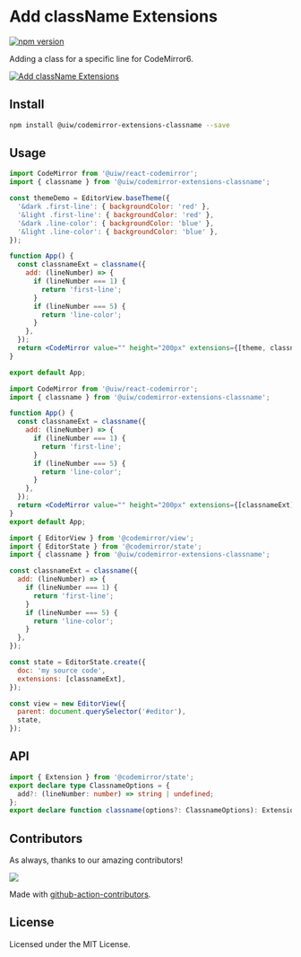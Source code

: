 <!--rehype:ignore:start-->

# Add className Extensions

<!--rehype:ignore:end-->

[![npm version](https://img.shields.io/npm/v/@uiw/codemirror-extensions-classname.svg)](https://www.npmjs.com/package/@uiw/codemirror-extensions-classname)

Adding a class for a specific line for CodeMirror6.

[![Add className Extensions](https://user-images.githubusercontent.com/1680273/224198360-99bd605f-9845-440b-9dfc-f5d4f4d58396.png)](https://uiwjs.github.io/react-codemirror/#/extensions/classname)

## Install

```bash
npm install @uiw/codemirror-extensions-classname --save
```

## Usage

```jsx
import CodeMirror from '@uiw/react-codemirror';
import { classname } from '@uiw/codemirror-extensions-classname';

const themeDemo = EditorView.baseTheme({
  '&dark .first-line': { backgroundColor: 'red' },
  '&light .first-line': { backgroundColor: 'red' },
  '&dark .line-color': { backgroundColor: 'blue' },
  '&light .line-color': { backgroundColor: 'blue' },
});

function App() {
  const classnameExt = classname({
    add: (lineNumber) => {
      if (lineNumber === 1) {
        return 'first-line';
      }
      if (lineNumber === 5) {
        return 'line-color';
      }
    },
  });
  return <CodeMirror value="" height="200px" extensions={[theme, classnameExt]} />;
}

export default App;
```

```jsx
import CodeMirror from '@uiw/react-codemirror';
import { classname } from '@uiw/codemirror-extensions-classname';

function App() {
  const classnameExt = classname({
    add: (lineNumber) => {
      if (lineNumber === 1) {
        return 'first-line';
      }
      if (lineNumber === 5) {
        return 'line-color';
      }
    },
  });
  return <CodeMirror value="" height="200px" extensions={[classnameExt]} />;
}
export default App;
```

```js
import { EditorView } from '@codemirror/view';
import { EditorState } from '@codemirror/state';
import { classname } from '@uiw/codemirror-extensions-classname';

const classnameExt = classname({
  add: (lineNumber) => {
    if (lineNumber === 1) {
      return 'first-line';
    }
    if (lineNumber === 5) {
      return 'line-color';
    }
  },
});

const state = EditorState.create({
  doc: 'my source code',
  extensions: [classnameExt],
});

const view = new EditorView({
  parent: document.querySelector('#editor'),
  state,
});
```

## API

```ts
import { Extension } from '@codemirror/state';
export declare type ClassnameOptions = {
  add?: (lineNumber: number) => string | undefined;
};
export declare function classname(options?: ClassnameOptions): Extension;
```

## Contributors

As always, thanks to our amazing contributors!

<a href="https://github.com/uiwjs/react-codemirror/graphs/contributors">
  <img src="https://uiwjs.github.io/react-codemirror/CONTRIBUTORS.svg" />
</a>

Made with [github-action-contributors](https://github.com/jaywcjlove/github-action-contributors).

## License

Licensed under the MIT License.
